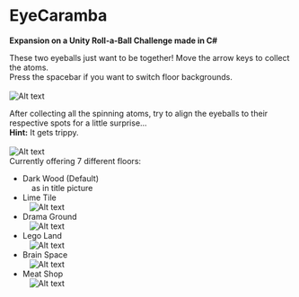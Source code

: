 # EyeCaramba
**Expansion on a Unity Roll-a-Ball Challenge made in C#**

These two eyeballs just want to be together! Move the arrow keys to collect the atoms.<br />
Press the spacebar if you want to switch floor backgrounds.
<br /><br />
![Alt text](https://i.imgur.com/nFMqzhd.png)

After collecting all the spinning atoms, try to align the eyeballs to their respective spots for a little surprise... <br/>
**Hint:** It gets trippy.
<br /><br />
![Alt text](https://i.imgur.com/1jokdoG.png)
<br />
Currently offering 7 different floors:<br />
- Dark Wood (Default) <br />
&nbsp;&nbsp;&nbsp; as in title picture <br />
- Lime Tile <br />
&nbsp;&nbsp;&nbsp;![Alt text](https://i.imgur.com/vmIB43z.png)
- Drama Ground <br />
&nbsp;&nbsp;&nbsp;![Alt text](https://i.imgur.com/0ECPUPs.png)
- Lego Land <br />
&nbsp;&nbsp;&nbsp;![Alt text](https://i.imgur.com/WU5MkZs.png)
- Brain Space <br />
&nbsp;&nbsp;&nbsp;![Alt text](https://i.imgur.com/IsKhir9.png)
- Meat Shop <br />
&nbsp;&nbsp;&nbsp;![Alt text](https://i.imgur.com/GvVhfQR.png)

